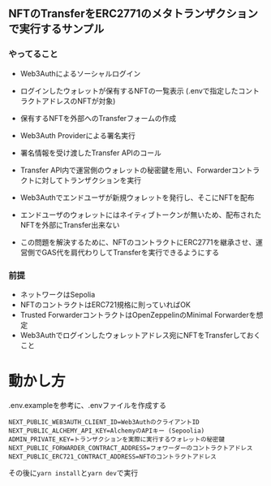 
## NFTのTransferをERC2771のメタトランザクションで実行するサンプル

### やってること
- Web3Authによるソーシャルログイン
- ログインしたウォレットが保有するNFTの一覧表示 (.envで指定したコントラクトアドレスのNFTが対象)
- 保有するNFTを外部へのTransferフォームの作成
- Web3Auth Providerによる署名実行
- 署名情報を受け渡したTransfer APIのコール
- Transfer API内で運営側のウォレットの秘密鍵を用い、Forwarderコントラクトに対してトランザクションを実行


- Web3Authでエンドユーザが新規ウォレットを発行し、そこにNFTを配布
- エンドユーザのウォレットにはネイティブトークンが無いため、配布されたNFTを外部にTransfer出来ない
- この問題を解決するために、NFTのコントラクトにERC2771を継承させ、運営側でGAS代を肩代わりしてTransferを実行できるようにする

### 前提
- ネットワークはSepolia
- NFTのコントラクトはERC721規格に則っていればOK
- Trusted ForwarderコントラクトはOpenZeppelinのMinimal Forwarderを想定
- Web3Authでログインしたウォレットアドレス宛にNFTをTransferしておくこと

# 動かし方
.env.exampleを参考に、.envファイルを作成する
```
NEXT_PUBLIC_WEB3AUTH_CLIENT_ID=Web3AuthのクライアントID
NEXT_PUBLIC_ALCHEMY_API_KEY=AlchemyのAPIキー (Sepoolia)
ADMIN_PRIVATE_KEY=トランザクションを実際に実行するウォレットの秘密鍵
NEXT_PUBLIC_FORWARDER_CONTRACT_ADDRESS=フォワーダーのコントラクトアドレス
NEXT_PUBLIC_ERC721_CONTRACT_ADDRESS=NFTのコントラクトアドレス
```

その後に`yarn install`と`yarn dev`で実行